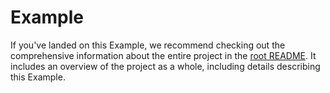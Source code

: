 # Example

If you've landed on this Example, we recommend checking out the comprehensive information about the entire project in the [root README](../README.md). It includes an overview of the project as a whole, including details describing this Example.